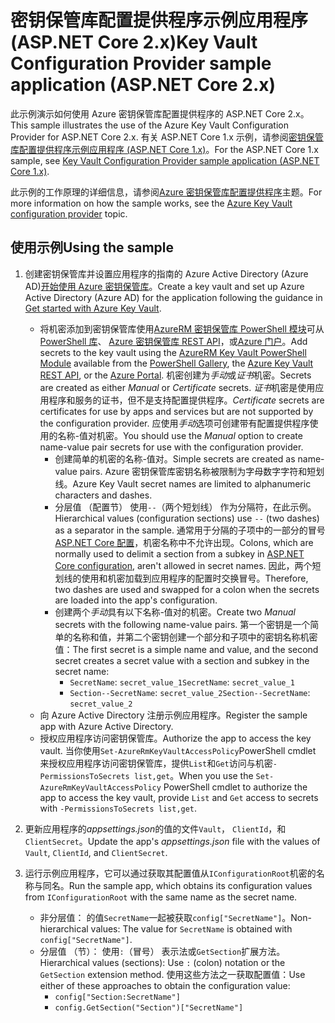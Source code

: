 # <a name="key-vault-configuration-provider-sample-application-aspnet-core-2x"></a><span data-ttu-id="ba357-101">密钥保管库配置提供程序示例应用程序 (ASP.NET Core 2.x)</span><span class="sxs-lookup"><span data-stu-id="ba357-101">Key Vault Configuration Provider sample application (ASP.NET Core 2.x)</span></span>

<span data-ttu-id="ba357-102">此示例演示如何使用 Azure 密钥保管库配置提供程序的 ASP.NET Core 2.x。</span><span class="sxs-lookup"><span data-stu-id="ba357-102">This sample illustrates the use of the Azure Key Vault Configuration Provider for ASP.NET Core 2.x.</span></span> <span data-ttu-id="ba357-103">有关 ASP.NET Core 1.x 示例，请参阅[密钥保管库配置提供程序示例应用程序 (ASP.NET Core 1.x)](https://github.com/aspnet/Docs/tree/master/aspnetcore/security/key-vault-configuration/samples/basic-sample/1.x)。</span><span class="sxs-lookup"><span data-stu-id="ba357-103">For the ASP.NET Core 1.x sample, see [Key Vault Configuration Provider sample application (ASP.NET Core 1.x)](https://github.com/aspnet/Docs/tree/master/aspnetcore/security/key-vault-configuration/samples/basic-sample/1.x).</span></span>

<span data-ttu-id="ba357-104">此示例的工作原理的详细信息，请参阅[Azure 密钥保管库配置提供程序](xref:security/key-vault-configuration)主题。</span><span class="sxs-lookup"><span data-stu-id="ba357-104">For more information on how the sample works, see the [Azure Key Vault configuration provider](xref:security/key-vault-configuration) topic.</span></span>

## <a name="using-the-sample"></a><span data-ttu-id="ba357-105">使用示例</span><span class="sxs-lookup"><span data-stu-id="ba357-105">Using the sample</span></span>
1. <span data-ttu-id="ba357-106">创建密钥保管库并设置应用程序的指南的 Azure Active Directory (Azure AD)[开始使用 Azure 密钥保管库](https://azure.microsoft.com/documentation/articles/key-vault-get-started/)。</span><span class="sxs-lookup"><span data-stu-id="ba357-106">Create a key vault and set up Azure Active Directory (Azure AD) for the application following the guidance in [Get started with Azure Key Vault](https://azure.microsoft.com/documentation/articles/key-vault-get-started/).</span></span>
   * <span data-ttu-id="ba357-107">将机密添加到密钥保管库使用[AzureRM 密钥保管库 PowerShell 模块](/powershell/module/azurerm.keyvault)可从[PowerShell 库](https://www.powershellgallery.com/packages/AzureRM.KeyVault)、 [Azure 密钥保管库 REST API](/rest/api/keyvault/)，或[Azure 门户](https://portal.azure.com/)。</span><span class="sxs-lookup"><span data-stu-id="ba357-107">Add secrets to the key vault using the [AzureRM Key Vault PowerShell Module](/powershell/module/azurerm.keyvault) available from the [PowerShell Gallery](https://www.powershellgallery.com/packages/AzureRM.KeyVault), the [Azure Key Vault REST API](/rest/api/keyvault/), or the [Azure Portal](https://portal.azure.com/).</span></span> <span data-ttu-id="ba357-108">机密创建为*手动*或*证书*机密。</span><span class="sxs-lookup"><span data-stu-id="ba357-108">Secrets are created as either *Manual* or *Certificate* secrets.</span></span> <span data-ttu-id="ba357-109">*证书*机密是使用应用程序和服务的证书，但不是支持配置提供程序。</span><span class="sxs-lookup"><span data-stu-id="ba357-109">*Certificate* secrets are certificates for use by apps and services but are not supported by the configuration provider.</span></span> <span data-ttu-id="ba357-110">应使用*手动*选项可创建带有配置提供程序使用的名称-值对机密。</span><span class="sxs-lookup"><span data-stu-id="ba357-110">You should use the *Manual* option to create name-value pair secrets for use with the configuration provider.</span></span>
     * <span data-ttu-id="ba357-111">创建简单的机密的名称-值对。</span><span class="sxs-lookup"><span data-stu-id="ba357-111">Simple secrets are created as name-value pairs.</span></span> <span data-ttu-id="ba357-112">Azure 密钥保管库密钥名称被限制为字母数字字符和短划线。</span><span class="sxs-lookup"><span data-stu-id="ba357-112">Azure Key Vault secret names are limited to alphanumeric characters and dashes.</span></span>
     * <span data-ttu-id="ba357-113">分层值 （配置节） 使用`--`（两个短划线） 作为分隔符，在此示例。</span><span class="sxs-lookup"><span data-stu-id="ba357-113">Hierarchical values (configuration sections) use `--` (two dashes) as a separator in the sample.</span></span> <span data-ttu-id="ba357-114">通常用于分隔的子项中的一部分的冒号[ASP.NET Core 配置](xref:fundamentals/configuration/index)，机密名称中不允许出现。</span><span class="sxs-lookup"><span data-stu-id="ba357-114">Colons, which are normally used to delimit a section from a subkey in [ASP.NET Core configuration](xref:fundamentals/configuration/index), aren't allowed in secret names.</span></span> <span data-ttu-id="ba357-115">因此，两个短划线的使用和机密加载到应用程序的配置时交换冒号。</span><span class="sxs-lookup"><span data-stu-id="ba357-115">Therefore, two dashes are used and swapped for a colon when the secrets are loaded into the app's configuration.</span></span>
     * <span data-ttu-id="ba357-116">创建两个*手动*具有以下名称-值对的机密。</span><span class="sxs-lookup"><span data-stu-id="ba357-116">Create two *Manual* secrets with the following name-value pairs.</span></span> <span data-ttu-id="ba357-117">第一个密钥是一个简单的名称和值，并第二个密钥创建一个部分和子项中的密钥名称机密值：</span><span class="sxs-lookup"><span data-stu-id="ba357-117">The first secret is a simple name and value, and the second secret creates a secret value with a section and subkey in the secret name:</span></span>
       * <span data-ttu-id="ba357-118">`SecretName`: `secret_value_1`</span><span class="sxs-lookup"><span data-stu-id="ba357-118">`SecretName`: `secret_value_1`</span></span>
       * <span data-ttu-id="ba357-119">`Section--SecretName`: `secret_value_2`</span><span class="sxs-lookup"><span data-stu-id="ba357-119">`Section--SecretName`: `secret_value_2`</span></span>
   * <span data-ttu-id="ba357-120">向 Azure Active Directory 注册示例应用程序。</span><span class="sxs-lookup"><span data-stu-id="ba357-120">Register the sample app with Azure Active Directory.</span></span>
   * <span data-ttu-id="ba357-121">授权应用程序访问密钥保管库。</span><span class="sxs-lookup"><span data-stu-id="ba357-121">Authorize the app to access the key vault.</span></span> <span data-ttu-id="ba357-122">当你使用`Set-AzureRmKeyVaultAccessPolicy`PowerShell cmdlet 来授权应用程序访问密钥保管库，提供`List`和`Get`访问与机密`-PermissionsToSecrets list,get`。</span><span class="sxs-lookup"><span data-stu-id="ba357-122">When you use the `Set-AzureRmKeyVaultAccessPolicy` PowerShell cmdlet to authorize the app to access the key vault, provide `List` and `Get` access to secrets with `-PermissionsToSecrets list,get`.</span></span>

2. <span data-ttu-id="ba357-123">更新应用程序的*appsettings.json*的值的文件`Vault`， `ClientId`，和`ClientSecret`。</span><span class="sxs-lookup"><span data-stu-id="ba357-123">Update the app's *appsettings.json* file with the values of `Vault`, `ClientId`, and `ClientSecret`.</span></span>
3. <span data-ttu-id="ba357-124">运行示例应用程序，它可以通过获取其配置值从`IConfigurationRoot`机密的名称与同名。</span><span class="sxs-lookup"><span data-stu-id="ba357-124">Run the sample app, which obtains its configuration values from `IConfigurationRoot` with the same name as the secret name.</span></span>
   * <span data-ttu-id="ba357-125">非分层值： 的值`SecretName`一起被获取`config["SecretName"]`。</span><span class="sxs-lookup"><span data-stu-id="ba357-125">Non-hierarchical values: The value for `SecretName` is obtained with `config["SecretName"]`.</span></span>
   * <span data-ttu-id="ba357-126">分层值 （节）： 使用`:`（冒号） 表示法或`GetSection`扩展方法。</span><span class="sxs-lookup"><span data-stu-id="ba357-126">Hierarchical values (sections): Use `:` (colon) notation or the `GetSection` extension method.</span></span> <span data-ttu-id="ba357-127">使用这些方法之一获取配置值：</span><span class="sxs-lookup"><span data-stu-id="ba357-127">Use either of these approaches to obtain the configuration value:</span></span>
     * `config["Section:SecretName"]`
     * `config.GetSection("Section")["SecretName"]`
